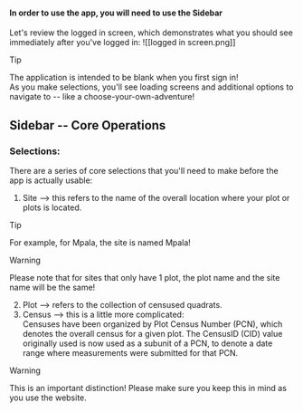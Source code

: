 #### In order to use the app, you will need to use the Sidebar 

Let's review the logged in screen, which demonstrates what you should see immediately after you've logged in:
![[logged in screen.png]]  
>[!tip]
>The application is intended to be blank when you first sign in!  
>As you make selections, you'll see loading screens and additional options to navigate to -- like a choose-your-own-adventure!

## Sidebar -- Core Operations

### Selections:  
There are a series of core selections that you'll need to make before the app is actually usable:
1. Site --> this refers to the name of the overall location where your plot or plots is located.
   
>[!tip]
>For example, for Mpala, the site is named Mpala!  
>>[!warning]
>>Please note that for sites that only have 1 plot, the plot name and the site name will be the same!  

2. Plot --> refers to the collection of censused quadrats. 
3. Census --> this is a little more complicated:  
   Censuses have been organized by Plot Census Number (PCN), which denotes the overall census for a given plot. The CensusID (CID) value originally used is now used as a subunit of a PCN, to denote a date range where measurements were submitted for that PCN. 
   
>[!warning]
>This is an important distinction! Please make sure you keep this in mind as you use the website.


